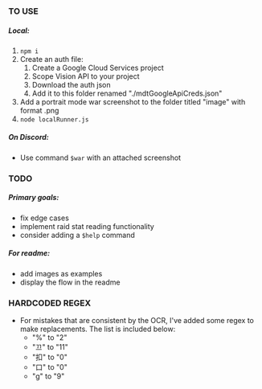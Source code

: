 ### TO USE
##### Local:
1. `npm i`
2. Create an auth file:
    1. Create a Google Cloud Services project
    2. Scope Vision API to your project
    3. Download the auth json
    4. Add it to this folder renamed "./mdtGoogleApiCreds.json"
3. Add a portrait mode war screenshot to the folder titled "image" with format .png
4. `node localRunner.js`

##### On Discord:
- Use command `$war` with an attached screenshot

### TODO
##### Primary goals:
- fix edge cases
- implement raid stat reading functionality
- consider adding a `$help` command

##### For readme:
- add images as examples
- display the flow in the readme

### HARDCODED REGEX
- For mistakes that are consistent by the OCR, I've added some regex to make replacements.  The list is included below:
    - "%" to "2"
    - "끄" to "11"
    - "扣" to "0"
    - "口" to "0"
    - "g" to "9"